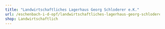 ```yaml
---
title: "Landwirtschaftliches Lagerhaus Georg Schloderer e.K."
url: /eschenbach-i-d-opf/landwirtschaftliches-lagerhaus-georg-schloderer-e-k/
shop: Landwirtschaftlich
---
```

